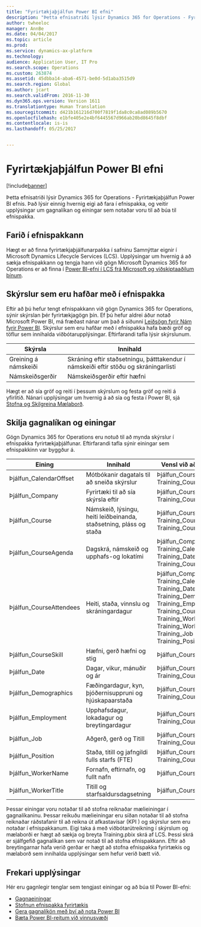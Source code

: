 ```yaml
---
title: "Fyrirtækjaþjálfun Power BI efni"
description: "Þetta efnisatriði lýsir Dynamics 365 for Operations - Fyrirtækjaþjálfun Power BI efnis. Það lýsir einnig hvernig eigi að fara í efnispakka, og veitir upplýsingar um gagnalíkan og einingar sem notaðar voru til að búa til efnispakka."
author: twheeloc
manager: AnnBe
ms.date: 04/04/2017
ms.topic: article
ms.prod: 
ms.service: dynamics-ax-platform
ms.technology: 
audience: Application User, IT Pro
ms.search.scope: Operations
ms.custom: 263874
ms.assetid: 45dbba14-aba6-4571-be0d-5d1aba3515d9
ms.search.region: Global
ms.author: jcart
ms.search.validFrom: 2016-11-30
ms.dyn365.ops.version: Version 1611
ms.translationtype: Human Translation
ms.sourcegitcommit: d421b161216d700f7819f1da8c0ca8ad089b5670
ms.openlocfilehash: e1bfe405e2e4bf6445567d966ab20bd8645f8dbf
ms.contentlocale: is-is
ms.lasthandoff: 05/25/2017


---
```


# <a name="organizational-training-power-bi-content"></a>Fyrirtækjaþjálfun Power BI efni

[!include[banner](../includes/banner.md)]


Þetta efnisatriði lýsir Dynamics 365 for Operations - Fyrirtækjaþjálfun Power BI efnis. Það lýsir einnig hvernig eigi að fara í efnispakka, og veitir upplýsingar um gagnalíkan og einingar sem notaðar voru til að búa til efnispakka.

<a name="accessing-the-content-pack"></a>Farið í efnispakkann
--------------------------

Hægt er að finna fyrirtækjaþjálfunarpakka í safninu Samnýttar eignir í Microsoft Dynamics Lifecycle Services (LCS). Upplýsingar um hvernig á að sækja efnispakkann og tengja hann við gögn Microsoft Dynamics 365 for Operations er að finna í [Power BI-efni í LCS frá Microsoft og viðskiptaaðilum þínum](power-bi-content-microsoft-partners.md).

## <a name="reports-that-are-included-in-the-content-pack"></a>Skýrslur sem eru hafðar með í efnispakka
Eftir að þú hefur tengt efnispakkann við gögn Dynamics 365 for Operations, sýnir skýrslan þér fyrirtækjagögn þín. Ef þú hefur aldrei áður notað Microsoft Power BI, má fræðast nánar um það á síðunni [Leiðsögn fyrir Nám fyrir Power BI](https://powerbi.microsoft.com/en-us/guided-learning/?WT.mc_id=PBIService_GetData). Skýrslur sem eru hafðar með í efnispakka hafa bæði gröf og töflur sem innihalda viðbótarupplýsingar. Eftirfarandi tafla lýsir skýrslunum.

| Skýrsla          | Innihald                                                                    |
|-----------------|-----------------------------------------------------------------------------|
| Greining á námskeiði | Skráning eftir staðsetningu, þátttakendur í námskeiði eftir stöðu og skráningarlisti |
| Námskeiðsgerðir    | Námskeiðsgerðir eftir hæfni                                                       |

Hægt er að sía gröf og reiti í þessum skýrslum og festa gröf og reiti á yfirlitið. Nánari upplýsingar um hvernig á að sía og festa í Power BI, sjá [Stofna og Skilgreina Mælaborð](https://powerbi.microsoft.com/en-us/guided-learning/powerbi-learning-4-2-create-configure-dashboards).

## <a name="understanding-the-data-model-and-entities"></a>Skilja gagnalíkan og einingar
Gögn Dynamics 365 for Operations eru notuð til að mynda skýrslur í efnispakka fyrirtækjaþjálfunar. Eftirfarandi tafla sýnir einingar sem efnispakkinn var byggður á.

| Eining                    | Innihald                                                         | Vensl við aðra lögaðila                                                                                                                                                                  |
|---------------------------|------------------------------------------------------------------|----------------------------------------------------------------------------------------------------------------------------------------------------------------------------------------------------|
| Þjálfun\_CalendarOffset  | Mótbókanir dagatals til að sneiða skýrslur                                | Þjálfun\_CourseAgenda Training\_CourseAttendees                                                                                                                                                   |
| Þjálfun\_Company         | Fyrirtæki til að sía skýrsla eftir                                   | Þjálfun\_CourseAgenda Training\_CourseAttendees                                                                                                                                                   |
| Þjálfun\_Course          | Námskeið, lýsingu, heiti leiðbeinanda, staðsetning, pláss og staða | Þjálfun\_CourseAgenda Training\_CourseAttendees Training\_CourseSkill                                                                                                                             |
| Þjálfun\_CourseAgenda    | Dagskrá, námskeið og upphafs-og lokatími                          | Þjálfun\_Company Training\_CalendarOffset Training\_Date Training\_Course                                                                                                                         |
| Þjálfun\_CourseAttendees | Heiti, staða, vinnslu og skráningardagur                         | Þjálfun\_Company Training\_CalendarOffset Training\_Date Training\_Demographics Training\_Employment Training\_Course Training\_WorkerName Training\_WorkerTitle Training\_Job Training\_Position |
| Þjálfun\_CourseSkill     | Hæfni, gerð hæfni og stig                                     | Þjálfun\_Course                                                                                                                                                                                   |
| Þjálfun\_Date            | Dagar, vikur, mánuðir og ár                                   | Þjálfun\_CourseAgenda Training\_CourseAttendees                                                                                                                                                   |
| Þjálfun\_Demographics    | Fæðingardagur, kyn, þjóðernisuppruni og hjúskapaarstaða         | Þjálfun\_CourseAgenda Training\_CourseAttendees                                                                                                                                                   |
| Þjálfun\_Employment      | Upphafsdagur, lokadagur og breytingardagur                        | Þjálfun\_CourseAgenda Training\_CourseAttendees                                                                                                                                                   |
| Þjálfun\_Job             | Aðgerð, gerð og Titill                                        | Þjálfun\_CourseAgenda Training\_CourseAttendees                                                                                                                                                   |
| Þjálfun\_Position        | Staða, titill og jafngildi fulls starfs (FTE)                  | Þjálfun\_CourseAgenda Training\_CourseAttendees                                                                                                                                                   |
| Þjálfun\_WorkerName      | Fornafn, eftirnafn, og fullt nafn                             | Þjálfun\_CourseAttendees                                                                                                                                                                          |
| Þjálfun\_WorkerTitle     | Titill og starfsaldursdagsetning                                         | Þjálfun\_CourseAttendees                                                                                                                                                                          |

Þessar einingar voru notaðar til að stofna reiknaðar mælieiningar í gagnalíkaninu. Þessar reikuðu mælieiningar eru síðan notaðar til að stofna reiknaðar ráðstafanir til að reikna út afkastavísar (KPI ) og skýrslur sem eru notaðar í efnispakkanum. Eigi taka á með viðbótarútreikning í skýrslum og mælaborði er hægt að sækja og breyta Training.pbix skrá af LCS. Þessi skrá er sjálfgefið gagnalíkan sem var notað til að stofna efnispakkann. Eftir að breytingarnar hafa verið gerðar er hægt að stofna efnispakka fyrirtækis og mælaborð sem innihalda upplýsingar sem hefur verið bætt við.

## <a name="additional-resources"></a>Frekari upplýsingar
Hér eru gagnlegir tenglar sem tengjast einingar og að búa til Power BI-efni:

-   [Gagnaeiningar](https://blogs.msdn.microsoft.com/dynamicsaxbi/2016/06/09/power-bi-integration-with-entity-store-in-dynamics-ax-7-may-update/)
-   [Stofnun efnispakka fyrirtækis ](https://powerbi.microsoft.com/en-us/documentation/powerbi-service-organizational-content-packs-introduction/)
-   [Gera gagnalíkön með því að nota Power BI](https://powerbi.microsoft.com/en-us/guided-learning/powerbi-learning-2-1-intro-modeling-data)
-   [Bæta Power BI-reitum við vinnusvæði](https://blogs.msdn.microsoft.com/dynamicsaxbi/2016/07/06/pinning-power-bi-reports-to-dynamics-ax-client/)





